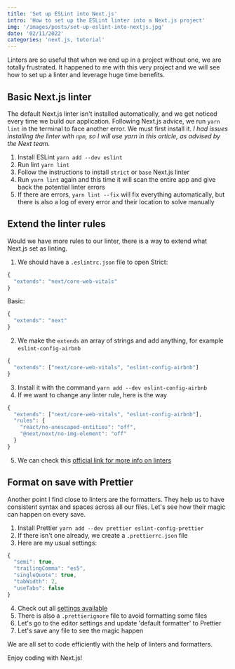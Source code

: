 ```yaml
---
title: 'Set up ESLint into Next.js'
intro: 'How to set up the ESLint linter into a Next.js project'
img: '/images/posts/set-up-eslint-into-nextjs.jpg'
date: '02/11/2022'
categories: 'next.js, tutorial'
---
```


Linters are so useful that when we end up in a project without one, we are totally frustrated. 
It happened to me with this very project and we will see how to set up a linter and leverage huge time benefits.

## Basic Next.js linter
The default Next.js linter isn't installed automatically, and we get noticed every time we build our application.
Following Next.js advice, we run `yarn lint` in the terminal to face another error. We must first install it.
*I had issues installing the linter with `npm`, so I will use yarn in this article, as advised by the Next team.*

1. Install ESLint `yarn add --dev eslint`
2. Run lint `yarn lint`
3. Follow the instructions to install `strict` or `base` Next.js linter
4. Run `yarn lint` again and this time it will scan the entire app and give back the potential linter errors
5. If there are errors, `yarn lint --fix` will fix everything automatically, but there is also a log of every error and their location to solve manually


## Extend the linter rules
Would we have more rules to our linter, there is a way to extend what Next.js set as linting.
1. We should have a `.eslintrc.json` file to open
Strict:
```js
{
  "extends": "next/core-web-vitals"
}
```
Basic: 
```js
{
  "extends": "next"
}
```
2. We make the `extends` an array of strings and add anything, for example `eslint-config-airbnb`
```js
{
  "extends": ["next/core-web-vitals", "eslint-config-airbnb"]
}
```
3. Install it with the command `yarn add --dev eslint-config-airbnb`
4. If we want to change any linter rule, here is the way
```js
{
  "extends": ["next/core-web-vitals", "eslint-config-airbnb"],
  "rules": {
    "react/no-unescaped-entities": "off",
    "@next/next/no-img-element": "off"
  }
}
```
5. We can check this [official link for more info on linters](https://nextjs.org/docs/basic-features/eslint)


## Format on save with Prettier
Another point I find close to linters are the formatters. They help us to have consistent syntax and spaces across all our files.
Let's see how their magic can happen on every save.

1. Install Prettier `yarn add --dev prettier eslint-config-prettier`
2. If there isn't one already, we create a `.prettierrc.json` file
3. Here are my usual settings:
```js
{
  "semi": true,
  "trailingComma": "es5",
  "singleQuote": true,
  "tabWidth": 2,
  "useTabs": false
}
```
4. Check out all [settings available](https://prettier.io/docs/en/options.html)
5. There is also a `.prettierignore` file to avoid formatting some files
6. Let's go to the editor settings and update 'default formatter' to Prettier
7. Let's save any file to see the magic happen


We are all set to code efficiently with the help of linters and formatters.

Enjoy coding with Next.js!
